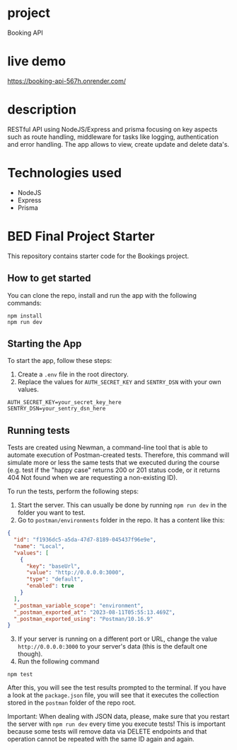 # project

Booking API

# live demo 

https://booking-api-567h.onrender.com/

# description

RESTful API using NodeJS/Express and prisma focusing on key aspects such as route handling, middleware for tasks like logging, authentication and error handling. The app allows to view, create update and delete data's. 

# Technologies used

- NodeJS
- Express
- Prisma 

# BED Final Project Starter

This repository contains starter code for the Bookings project.

## How to get started

You can clone the repo, install and run the app with the following commands:

```plaintext
npm install
npm run dev
```

## Starting the App

To start the app, follow these steps:

1. Create a `.env` file in the root directory.
2. Replace the values for `AUTH_SECRET_KEY` and `SENTRY_DSN` with your own values.

```plaintext
AUTH_SECRET_KEY=your_secret_key_here
SENTRY_DSN=your_sentry_dsn_here
```

## Running tests

Tests are created using Newman, a command-line tool that is able to automate execution of Postman-created tests. Therefore, this command will simulate more or less the same tests that we executed during the course (e.g. test if the "happy case" returns 200 or 201 status code, or it returns 404 Not found when we are requesting a non-existing ID).

To run the tests, perform the following steps:

1. Start the server. This can usually be done by running `npm run dev` in the folder you want to test.
2. Go to `postman/environments` folder in the repo. It has a content like this:

```json
{
  "id": "f1936dc5-a5da-47d7-8189-045437f96e9e",
  "name": "Local",
  "values": [
    {
      "key": "baseUrl",
      "value": "http://0.0.0.0:3000",
      "type": "default",
      "enabled": true
    }
  ],
  "_postman_variable_scope": "environment",
  "_postman_exported_at": "2023-08-11T05:55:13.469Z",
  "_postman_exported_using": "Postman/10.16.9"
}
```

3. If your server is running on a different port or URL, change the value `http://0.0.0.0:3000` to your server's data (this is the default one though).
4. Run the following command

```plaintext
npm test
```

After this, you will see the test results prompted to the terminal. If you have a look at the `package.json` file, you will see that it executes the collection stored in the `postman` folder of the repo root.

Important: When dealing with JSON data, please, make sure that you restart the server with `npm run dev` every time you execute tests! This is important because some tests will remove data via DELETE endpoints and that operation cannot be repeated with the same ID again and again.
